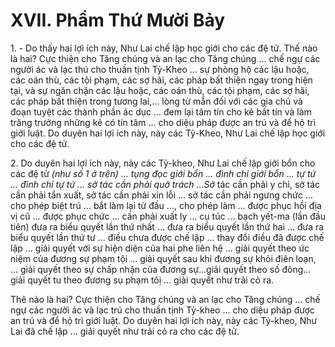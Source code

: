 # XVII. Phẩm Thứ Mười Bảy

1\. - Do thấy hai lợi ích này, Như Lai chế lập học giới cho các đệ tử. Thế nào là hai? Cực thiện cho Tăng
chúng và an lạc cho Tăng chúng ... chế ngự các người ác và lạc thú cho thuần tịnh Tỷ-Kheo ... sự phòng
hộ các lậu hoặc, các oán thù, các tội phạm, các sợ hãi, các pháp bất thiện ngay trong hiện tại, và sự ngăn
chặn các lậu hoặc, các oán thù, các tội phạm, các sợ hãi, các pháp bất thiện trong tương lai,... lòng từ
mẫn đối với các gia chủ và đoạn tuyệt các thành phần ác dục ... đem lại tâm tín cho kẻ bất tín và làm
trăng trưởng những kẻ có tín tâm ... cho diệu pháp được an trú và để hộ trì giới luật.
Do duyên hai lợi ích này, này các Tỷ-Kheo, Như Lai chế lập học giới cho các đệ tử.

<!--pg-->
2\. Do duyên hai lợi ích này, này các Tỷ-kheo, Như Lai chế lập giới bổn cho các đệ tử _(như số 1 ở_
_trên) ... tụng đọc giới bổn ... đình chỉ giới bổn ... tự tứ ... đình chỉ tự tứ ... sở tác cần phải quở trách ...Sở_
tác cần phải y chỉ, sở tác cần phải tẩn xuất, sở tác cần phải xin lỗi ... sở tác cần phải ngưng chức ... cho
phép biệt trú ... bắt làm lại từ đầu ..., cho phép làm ... được phục hồi địa vị cũ ... được phục chức ... cần
phải xuất ly ... cụ túc ... bạch yết-ma (lần đầu tiên) đưa ra biểu quyết lần thứ nhất ... đưa ra biểu quyết
lần thứ hai ... đưa ra biểu quyết lần thứ tư ... điều chưa được chế lập ... thay đổi điều đã được chế lập ...
giải quyết với sự hiện diện của hai phe liên hệ ... giải quyết theo ức niệm của đương sự phạm tội ... giải
quyết sau khi đương sự khỏi điên loạn, ... giải quyết theo sự chấp nhận của đương sự...giải quyết theo số
đông... giải quyết tu theo đương sụ phạm tôị ... giải quyết như trải cỏ ra.

Thê nào là hai? Cực thiện cho Tăng chúng và an lạc cho Tăng chúng ... chế ngự các người ác và lạc trú
cho thuần tịnh Tỷ-kheo ... cho diệu pháp được an trú và để hộ trì giới luật. Do duyên hai lợi ích này, này
các Tỷ-kheo, Như Lai đã chế lập ... giải quyết như trải cỏ ra cho các đệ tử.



